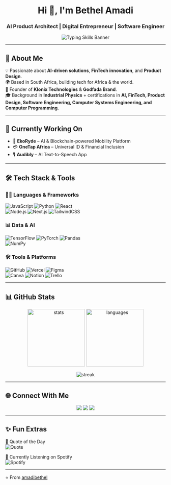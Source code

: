 <!-- Profile Header -->

<h1 align="center">Hi 👋, I'm Bethel Amadi</h1>
<h3 align="center">AI Product Architect | Digital Entrepreneur | Software Engineer</h3>

<p align="center">
  <img src="https://readme-typing-svg.demolab.com?font=Nunito&weight=800&size=34&pause=1100&center=true&vCenter=true&repeat=true&width=900&lines=Product+Design;Front-End+Engineering;Back-End+Engineering;Computer+Systems+Engineering" alt="Typing Skills Banner" />
</p>

---

## 🚀 About Me 
 
💡 Passionate about **AI-driven solutions**, **FinTech innovation**, and **Product Design**.  
🌍 Based in South Africa, building tech for Africa & the world.  
📌 Founder of **Klonix Technologies** & **Godfada Brand**.  
🎓 Background in **Industrial Physics** + certifications in **AI, FinTech, Product Design, Software Engineering, Computer Systems Engineering, and Computer Programming**.  

---

## 🔭 Currently Working On  

- 🌱 **EkoRyde** – AI & Blockchain-powered Mobility Platform  
- 💳 **OneTap Africa** – Universal ID & Financial Inclusion  
- 🎙 **Audibly** – AI Text-to-Speech App  

---

## 🛠️ Tech Stack & Tools  

### 👨‍💻 Languages & Frameworks  

![JavaScript](https://img.shields.io/badge/JavaScript-F7DF1E?style=for-the-badge&logo=javascript&logoColor=black)  ![Python](https://img.shields.io/badge/Python-3776AB?style=for-the-badge&logo=python&logoColor=white)  ![React](https://img.shields.io/badge/React-20232A?style=for-the-badge&logo=react&logoColor=61DAFB)  
![Node.js](https://img.shields.io/badge/Node.js-43853D?style=for-the-badge&logo=node.js&logoColor=white)  ![Next.js](https://img.shields.io/badge/Next.js-000000?style=for-the-badge&logo=next.js&logoColor=white)  ![TailwindCSS](https://img.shields.io/badge/Tailwind_CSS-38B2AC?style=for-the-badge&logo=tailwind-css&logoColor=white)  

### 📊 Data & AI  

![TensorFlow](https://img.shields.io/badge/TensorFlow-FF6F00?style=for-the-badge&logo=tensorflow&logoColor=white)  ![PyTorch](https://img.shields.io/badge/PyTorch-EE4C2C?style=for-the-badge&logo=pytorch&logoColor=white)  ![Pandas](https://img.shields.io/badge/Pandas-150458?style=for-the-badge&logo=pandas&logoColor=white)  
![NumPy](https://img.shields.io/badge/Numpy-013243?style=for-the-badge&logo=numpy&logoColor=white)  

### 🛠 Tools & Platforms  

![GitHub](https://img.shields.io/badge/GitHub-181717?style=for-the-badge&logo=github&logoColor=white)  ![Vercel](https://img.shields.io/badge/Vercel-000000?style=for-the-badge&logo=vercel&logoColor=white)  ![Figma](https://img.shields.io/badge/Figma-F24E1E?style=for-the-badge&logo=figma&logoColor=white)  
![Canva](https://img.shields.io/badge/Canva-00C4CC?style=for-the-badge&logo=canva&logoColor=white)  ![Notion](https://img.shields.io/badge/Notion-000000?style=for-the-badge&logo=notion&logoColor=white)  ![Trello](https://img.shields.io/badge/Trello-0052CC?style=for-the-badge&logo=trello&logoColor=white)  

---

## 📊 GitHub Stats 
 
<p align="center">
  <img src="https://github-readme-stats.vercel.app/api?username=amadibethel&show_icons=true&theme=radical" alt="stats" height="180" />
  <img src="https://github-readme-stats.vercel.app/api/top-langs/?username=amadibethel&layout=compact&theme=radical" alt="languages" height="180" />
</p>

<p align="center">
  <img src="https://streak-stats.demolab.com?user=amadibethel&theme=radical&hide_border=true" alt="streak" />
</p>

---

## 🌐 Connect With Me  

<p align="center">
  <a href="https://linkedin.com/in/amadibethel"><img src="https://img.shields.io/badge/LinkedIn-0077B5?style=for-the-badge&logo=linkedin&logoColor=white"/></a>
  <a href="https://twitter.com/itsgodfada"><img src="https://img.shields.io/badge/Twitter-1DA1F2?style=for-the-badge&logo=twitter&logoColor=white"/></a>
  <a href="https://behance.net/amadibethel"><img src="https://img.shields.io/badge/Portfolio-000000?style=for-the-badge&logo=vercel&logoColor=white"/></a>
</p>

---

## ✨ Fun Extras  

📖 Quote of the Day  
![Quote](https://quotes-github-readme.vercel.app/api?type=horizontal&theme=radical)

🎵 Currently Listening on Spotify  
![Spotify](https://novatorem.vercel.app/api/spotify)

---

⭐️ From [amadibethel](https://github.com/amadibethel)
